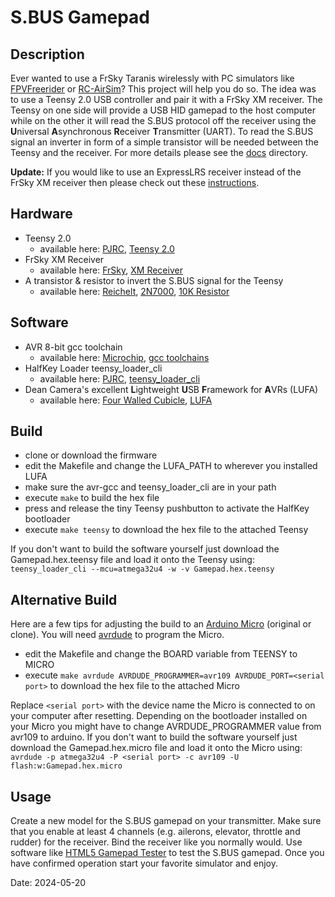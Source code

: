 # S.BUS Gamepad

## Description
Ever wanted to use a FrSky Taranis wirelessly with PC simulators like [FPVFreerider](https://fpv-freerider.itch.io/) or [RC-AirSim](http://www.fabricated-reality.com/)? This project will help you do so. The idea was to use a Teensy 2.0 USB controller and pair it with a FrSky XM receiver. The Teensy on one side will provide a USB HID gamepad to the host computer while on the other it will read the S.BUS protocol off the receiver using the **U**niversal **A**synchronous **R**eceiver **T**ransmitter (UART). To read the S.BUS signal an inverter in form of a simple transistor will be needed between the Teensy and the receiver. For more details please see the [docs](docs) directory.

**Update:** If you would like to use an ExpressLRS receiver instead of the FrSky XM receiver then please check out these [instructions](docs/ELRS.md). 

## Hardware
* Teensy 2.0
	* available here: [PJRC](https://www.pjrc.com/), [Teensy 2.0](https://www.pjrc.com/store/teensy.html)
* FrSky XM Receiver
	* available here: [FrSky](https://www.frsky-rc.com/), [XM Receiver](https://www.frsky-rc.com/product/xm-1g-sbus-non-telemetry/)
* A transistor & resistor to invert the S.BUS signal for the Teensy
	* available here: [Reichelt](https://www.reichelt.de/), [2N7000](https://www.reichelt.de/mosfet-n-ch-60v-0-115a-0-4w-to-92-2n-7000-p41141.html), [10K Resistor](https://www.reichelt.de/widerstand-metallschicht-10-0-kohm-0207-0-6-w-1-metall-10-0k-p11449.html)

## Software
* AVR 8-bit gcc toolchain
	* available here: [Microchip](http://www.microchip.com/), [gcc toolchains](https://www.microchip.com/mplab/avr-support/avr-and-arm-toolchains-c-compilers)
* HalfKey Loader teensy_loader_cli
	* available here: [PJRC](https://www.pjrc.com/), [teensy_loader_cli](https://www.pjrc.com/teensy/loader_cli.html)
* Dean Camera's excellent **L**ightweight **U**SB **F**ramework for **A**VRs (LUFA)
	* available here: [Four Walled Cubicle](http://www.fourwalledcubicle.com/), [LUFA](http://www.fourwalledcubicle.com/LUFA.php)

## Build
* clone or download the firmware
* edit the Makefile and change the LUFA_PATH to wherever you installed LUFA
* make sure the avr-gcc and teensy_loader_cli are in your path
* execute `make` to build the hex file
* press and release the tiny Teensy pushbutton to activate the HalfKey bootloader
* execute `make teensy` to download the hex file to the attached Teensy
 
If you don't want to build the software yourself just download the Gamepad.hex.teensy file and load it onto the Teensy using: `teensy_loader_cli --mcu=atmega32u4 -w -v Gamepad.hex.teensy`

## Alternative Build

Here are a few tips for adjusting the build to an [Arduino Micro](https://store.arduino.cc/products/arduino-micro) (original or clone). You will need [avrdude](https://www.nongnu.org/avrdude/) to program the Micro.

* edit the Makefile and change the BOARD variable from TEENSY to MICRO
* execute `make avrdude AVRDUDE_PROGRAMMER=avr109 AVRDUDE_PORT=<serial port>` to download the hex file to the attached Micro

Replace `<serial port>` with the device name the Micro is connected to on your computer after resetting. Depending on the bootloader installed on your Micro you might have to change AVRDUDE_PROGRAMMER value from avr109 to arduino. If you don't want to build the software yourself just download the Gamepad.hex.micro file and load it onto the Micro using: `avrdude -p atmega32u4 -P <serial port> -c avr109 -U flash:w:Gamepad.hex.micro`

## Usage
Create a new model for the S.BUS gamepad on your transmitter. Make sure that you enable at least 4 channels (e.g. ailerons, elevator, throttle and rudder) for the receiver. Bind the receiver like you normally would. Use software like [HTML5 Gamepad Tester](http://html5gamepad.com/) to test the S.BUS gamepad. Once you have confirmed operation start your favorite simulator and enjoy.

Date: 2024-05-20
